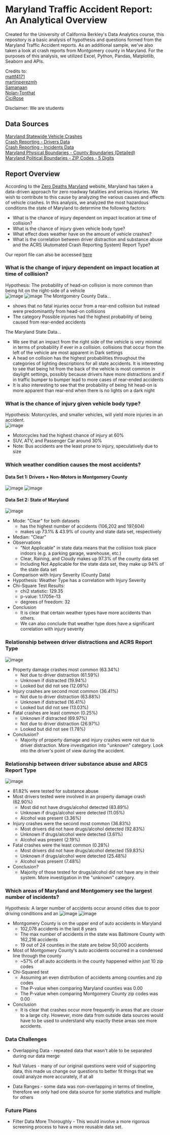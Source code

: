# Maryland Traffic Accident Report: An Analytical Overview

Created for the University of California Berkley's Data Analytics course, this repository is a basic analysis of hypothesis and questions formed from the Maryland Traffic Accident reports. As an additional sample, we've also taken a look at crash reports from Montgomery county in Maryland. For the purposes of this analysis, we utilized Excel, Python, Pandas, Matplotlib, Seaborn and APIs.

Credits to:  
[mattf4171](https://github.com/mattf4171)  
[martinperezmh](https://github.com/martinperezmh)  
[Samanaan](https://github.com/Samanaan)  
[Nolan-Tonthat](https://github.com/Nolan-Tonthat)  
[CiciRose](https://github.com/CiciRose)

Disclaimer: We are students

## Data Sources

[Maryland Statewide Vehicle Crashes](https://catalog.data.gov/dataset/maryland-statewide-vehicle-crashes)  
[Crash Reporting - Drivers Data](https://catalog.data.gov/dataset/crash-reporting-drivers-data)  
[Crash Reporting - Incidents Data](https://data.montgomerycountymd.gov/Public-Safety/Crash-Reporting-Incidents-Data/bhju-22kf)  
[Maryland Physical Boundaries - County Boundaries (Detailed)](https://data.imap.maryland.gov/datasets/maryland::maryland-physical-boundaries-county-boundaries-detailed/explore?location=39.112176%2C-75.214890%2C8.00)  
[Maryland Political Boundaries - ZIP Codes - 5 Digits](https://data.imap.maryland.gov/datasets/maryland::maryland-political-boundaries-zip-codes-5-digit/explore?location=39.051957%2C-76.924091%2C10.00)  

## Report Overview

According to the [Zero Deaths Maryland](https://zerodeathsmd.gov/resources/crashdata/) website, Maryland has taken a data-driven approach for zero roadway fatalities and serious injuries. We wish to contribute to this cause by analyzing the various causes and effects of vehicle crashes. In this analysis, we analyzed the most hazardous conditions the state of Maryland to determine the following factors:  
* What is the chance of injury dependent on impact location at time of collision?
* What is the chance of injury given vehicle body type?
* What effect does weather have on the amount of vehicle crashes?
* What is the correlation between driver distraction and substance abuse and the ACRS (Automated Crash Reporting System) Report Type?

Our report file can also be accessed [here](https://docs.google.com/presentation/d/1g3qQqzpmoA4AUN7YhMe25vYk61qLxh9zNc-qlXNvWAo/edit#slide=id.g230f81c7ee2_1_1)
 

### What is the change of injury dependent on impact location at time of collision?
Hypothesis: The probability of head-on collision is more common than being hit on the right-side of a vehicle  
![image](https://raw.githubusercontent.com/mattf4171/Montgomery-County-Collision-Analysis/main/images/CountyDistOfImpactProb.png)
![image](https://raw.githubusercontent.com/mattf4171/Montgomery-County-Collision-Analysis/main/images/StateDistOfImpactProb.png)
The Montgomery County Data...  
* shows that no fatal injuries occur from a rear-end collision but instead were predominantly from head-on collisions   
* The category Possible injuries had the highest probability of being caused from rear-ended accidents  

The Maryland State Data...
* We see that an impact from the right side of the vehicle is very minimal in terms of probability if ever in a collision. collisions that occur from the left of the vehicle are most apparent in Dark settings
* A head on collision has the highest probabilities throughout the categories of lighting descriptions for all state accidents. It is interesting to see that being hit from the back of the vehicle is most common in daylight settings, possibly because drivers have more distractions and if in traffic bumper to bumper lead to more cases of rear-ended accidents
* It is also interesting to see that the probability of being hit head-on is more apparent than rear-end when there is no lights on a dark night

### What is the chance of injury given vehicle body type?
Hypothesis: Motorcycles, and smaller vehicles, will yield more injuries in an accident.  
![image](https://raw.githubusercontent.com/mattf4171/Montgomery-County-Collision-Analysis/main/images/ChanceOfInjuryDependentOnVehicleBodyType.png)  
* Motorcycles had the highest chance of injury at 60%
* SUV, ATV, and Passenger Car around 30%
* Note: Bus accidents are the least prone to injury, speculatively due to size

### Which weather condition causes the most accidents?
#### Data Set 1: Drivers + Non-Motors in Montgomery County  
![image](https://raw.githubusercontent.com/mattf4171/Montgomery-County-Collision-Analysis/main/images/AccidentsByWeatherCounty.png)
![image](https://raw.githubusercontent.com/mattf4171/Montgomery-County-Collision-Analysis/main/images/log10AccidentsByWeatherCounty.png)

#### Data Set 2: State of Maryland
![image](https://raw.githubusercontent.com/mattf4171/Montgomery-County-Collision-Analysis/main/images/AccidentsByWeatherState.png)

* Mode: "Clear" for both datasets
  * has the highest number of accidents (106,202 and 197,604)
  * makes up 73.1% & 43.9% of county and state data set, respectively
* Median: "Clear"
* Observations
  * "Not Applicable" in state data means that the collision took place indoors (e.g. a parking garage, warehouse, etc.)
  * Clear, Raining, and Cloudy makes up 97.3% of the county data set 
  * Including Not Applicable for the state data set, they make up 94% of the state data set
* Comparison with Injury Severity (County Data)
* Hypothesis: Weather Type has a correlation with Injury Severity 
* Chi-Square Test Results:
  * chi2 statistic: 129.35
  * p-value: 1.1705e-13
  * degrees of freedom: 32
* Conclusion
  * It is clear that certain weather types have more accidents than others.
  * We can also conclude that weather type does have a significant correlation with injury severity

### Relationship between driver distractions and ACRS Report Type
![image](https://raw.githubusercontent.com/mattf4171/Montgomery-County-Collision-Analysis/main/images/Driver_Distractions.png)
* Property damage crashes most common (63.34%)
  * Not due to driver distraction (61.59%)
  * Unknown if distracted (19.94%)
  * Looked but did not see (12.09%)
* Injury crashes are second most common (36.41%)
  * Not due to driver distraction (63.88%)
  * Unknown if distracted (16.41%)
  * Looked but did not see (13.03%)
* Fatal crashes are least common (0.25%)
  * Unknown if distracted (69.97%)
  * Not due to driver distraction (26.97%)
  * Looked but did not see (1.78%)
* Conclusion?
  * Majority of property damage and injury crashes were not due to driver distraction. More investigation into "unknown" category. Look into the driver's point of view during the accident.

### Relationship between driver substance abuse and ARCS Report Type
![image](https://raw.githubusercontent.com/mattf4171/Montgomery-County-Collision-Analysis/main/images/Driver_Substance_Abuse.png)
* 81.82% were tested for substance abuse
* Most drivers tested were involved in an property damage crash (62.90%)
  * Most did not have drugs/alcohol detected (83.89%)
  * Unknown if drugs/alcohol were detected (11.05%)
  * Alcohol was present (3.36%)
* Injury crashes were the second most common (36.83%)
  * Most drivers did not have drugs/alcohol detected (92.83%)
  * Unknown if drugs/alcohol were detected (3.61%)
  * Alcohol was present (2.19%)
* Fatal crashes were the least common (0.28%)
  * Most drivers did not have drugs/alcohol detected (59.83%)
  * Unknown if drugs/alcohol were detected (25.48%)
  * Alcohol was present (7.48%)
* Conclusion?
  * Majority of those tested for drugs/alcohol did not have any in their system. More investigation in the "unknown" category.

### Which areas of Maryland and Montgomery see the largest number of incidents?  

Hypothesis: A larger number of accidents occur around cities due to poor driving conditions and an
![image](https://raw.githubusercontent.com/mattf4171/Montgomery-County-Collision-Analysis/main/Accidents_per_county.png)
![image](https://raw.githubusercontent.com/mattf4171/Montgomery-County-Collision-Analysis/main/Accidents_per_zip.png)  
* Montgomery County is on the upper end of auto accidents in Maryland
  * 102,078 accidents in the last 8 years
  * The max number of accidents in the state was Baltimore County with 162,216 accidents
  * 19 out of 24 counties in the state are below 50,000 accidents
* Most of Montgomery County's auto accidents occurred in a condensed line through the county
  * ~57% of all auto accidents in the county happened within just 10 zip codes
* Chi-Squared test
  * Assuming an even distribution of accidents among counties and zip codes
  * The P-value when comparing Maryland counties was 0.00
  * The P-value when comparing Montgomery County zip codes was 0.00
* Conclusion
  * It is clear that crashes occur more frequently in areas that are closer to a large city. However, more data from outside data sources would have to be used to understand why exactly these areas see more accidents.

### Data Challenges
* Overlapping Data - repeated data that wasn't able to be separated during our data merge

* Null Values - many of our original questions were void of supporting data, this made us change our questions to better fit things that we could analyze more accurately, if at all

* Data Ranges - some data was non-overlapping in terms of timeline, therefore we only had one data source for some statistics and multiple for others

### Future Plans
* Filter Data More Thoroughly - This would involve a more rigorous screening process to have a more reusable data set.
